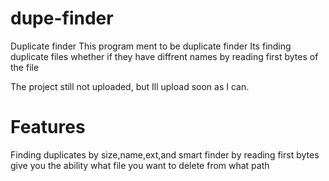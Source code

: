 dupe-finder
===========

Duplicate finder
This program ment to be duplicate finder
Its finding duplicate files whether if they have diffrent names by reading first bytes of the file


The project still not uploaded, but Ill upload soon as I can.



Features
===========
Finding duplicates by size,name,ext,and smart finder by reading first bytes
give you the ability what file you want to delete from what path


